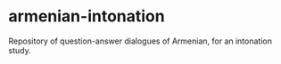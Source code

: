# armenian-intonation
Repository of question-answer dialogues of Armenian, for an intonation study. 
